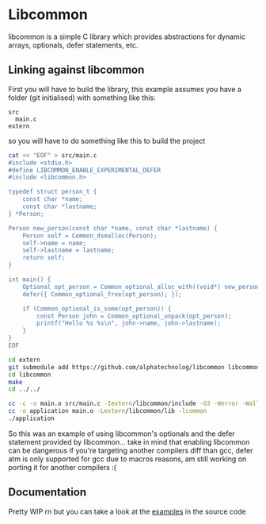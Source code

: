 # Libcommon

libcommon is a simple C library which provides abstractions for dynamic arrays, optionals, defer statements, etc.

## Linking against libcommon

First you will have to build the library, this example assumes you have a folder (git initialised) with something like this:

```
src
  main.c
extern
```

so you will have to do something like this to build the project

```sh
cat << "EOF" > src/main.c
#include <stdio.h>
#define LIBCOMMON_ENABLE_EXPERIMENTAL_DEFER
#include <libcommon.h>

typedef struct person_t {
    const char *name;
    const char *lastname;
} *Person;

Person new_person(const char *name, const char *lastname) {
    Person self = Common_dsmalloc(Person);
    self->name = name;
    self->lastname = lastname;
    return self;
}

int main() {
    Optional opt_person = Common_optional_alloc_with((void*) new_person("John", "Doe"));
    defer({ Common_optional_free(opt_person); });

    if (Common_optional_is_some(opt_person)) {
        const Person john = Common_optional_unpack(opt_person);
        printf("Hello %s %s\n", john->name, john->lastname);
    }
}
EOF

cd extern
git submodule add https://github.com/alphatechnolog/libcommon libcommon
cd libcommon
make
cd ../../

cc -c -o main.o src/main.c -Iextern/libcommon/include -O3 -Werror -Wall
cc -o application main.o -Lextern/libcommon/lib -lcommon
./application
```

So this was an example of using libcommon's optionals and the defer statement provided by libcommon... take in mind that enabling
libcommon can be dangerous if you're targeting another compilers diff than gcc, defer atm is only supported for gcc due to macros
reasons, am still working on porting it for another compilers :(

## Documentation

Pretty WIP rn but you can take a look at the [examples](./examples) in the source code
